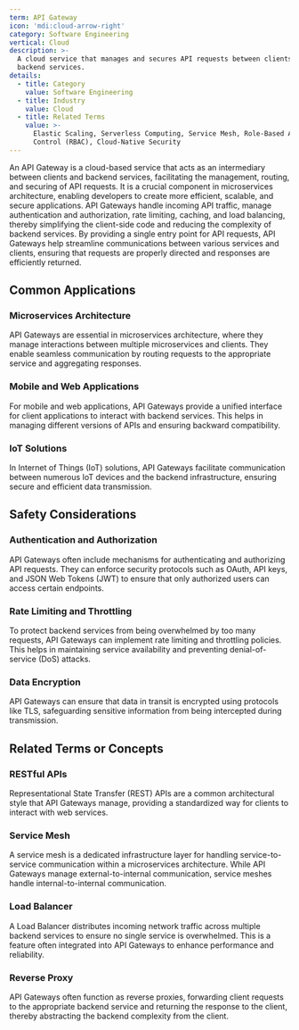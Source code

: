 ```yaml
---
term: API Gateway
icon: 'mdi:cloud-arrow-right'
category: Software Engineering
vertical: Cloud
description: >-
  A cloud service that manages and secures API requests between clients and
  backend services.
details:
  - title: Category
    value: Software Engineering
  - title: Industry
    value: Cloud
  - title: Related Terms
    value: >-
      Elastic Scaling, Serverless Computing, Service Mesh, Role-Based Access
      Control (RBAC), Cloud-Native Security
---
```

An API Gateway is a cloud-based service that acts as an intermediary between clients and backend services, facilitating the management, routing, and securing of API requests. It is a crucial component in microservices architecture, enabling developers to create more efficient, scalable, and secure applications. API Gateways handle incoming API traffic, manage authentication and authorization, rate limiting, caching, and load balancing, thereby simplifying the client-side code and reducing the complexity of backend services. By providing a single entry point for API requests, API Gateways help streamline communications between various services and clients, ensuring that requests are properly directed and responses are efficiently returned.

## Common Applications

### Microservices Architecture
API Gateways are essential in microservices architecture, where they manage interactions between multiple microservices and clients. They enable seamless communication by routing requests to the appropriate service and aggregating responses.

### Mobile and Web Applications
For mobile and web applications, API Gateways provide a unified interface for client applications to interact with backend services. This helps in managing different versions of APIs and ensuring backward compatibility.

### IoT Solutions
In Internet of Things (IoT) solutions, API Gateways facilitate communication between numerous IoT devices and the backend infrastructure, ensuring secure and efficient data transmission.

## Safety Considerations

### Authentication and Authorization
API Gateways often include mechanisms for authenticating and authorizing API requests. They can enforce security protocols such as OAuth, API keys, and JSON Web Tokens (JWT) to ensure that only authorized users can access certain endpoints.

### Rate Limiting and Throttling
To protect backend services from being overwhelmed by too many requests, API Gateways can implement rate limiting and throttling policies. This helps in maintaining service availability and preventing denial-of-service (DoS) attacks.

### Data Encryption
API Gateways can ensure that data in transit is encrypted using protocols like TLS, safeguarding sensitive information from being intercepted during transmission.

## Related Terms or Concepts

### RESTful APIs
Representational State Transfer (REST) APIs are a common architectural style that API Gateways manage, providing a standardized way for clients to interact with web services.

### Service Mesh
A service mesh is a dedicated infrastructure layer for handling service-to-service communication within a microservices architecture. While API Gateways manage external-to-internal communication, service meshes handle internal-to-internal communication.

### Load Balancer
A Load Balancer distributes incoming network traffic across multiple backend services to ensure no single service is overwhelmed. This is a feature often integrated into API Gateways to enhance performance and reliability.

### Reverse Proxy
API Gateways often function as reverse proxies, forwarding client requests to the appropriate backend service and returning the response to the client, thereby abstracting the backend complexity from the client.
